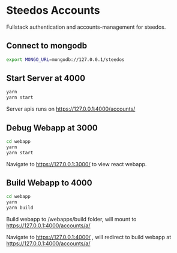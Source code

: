 # Steedos Accounts

Fullstack authentication and accounts-management for steedos.

## Connect to mongodb

```bash
export MONGO_URL=mongodb://127.0.0.1/steedos
```

## Start Server at 4000

```bash
yarn
yarn start
```

Server apis runs on https://127.0.0.1:4000/accounts/

## Debug Webapp at 3000

```bash
cd webapp
yarn
yarn start
```

Navigate to https://127.0.0.1:3000/ to view react webapp.

## Build Webapp to 4000

```bash
cd webapp
yarn
yarn build
```

Build webapp to /webapps/build folder, will mount to https://127.0.0.1:4000/accounts/a/

Navigate to https://127.0.0.1:4000/ , will redirect to build webapp at https://127.0.0.1:4000/accounts/a/
